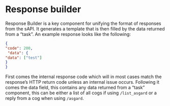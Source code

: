 # Response builder

Response Builder is a key component for unifying the format of responses from the sAPI. It generates a template that is then filled by the data returned from a “task”. An example response looks like the following:
```json
{ 
"code": 200, 
 "data": {
"data": ["test"]
}	
}
```

First comes the internal response code which will in most cases match the response’s HTTP return code unless an internal issue occurs. Following it comes the data field, this contains any data returned from a “task” component, this can be either a list of all cogs if using `/list_asgard` or a reply from a cog when using `/asgard`.
